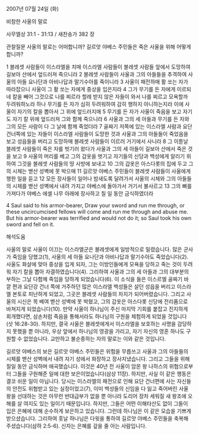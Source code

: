2007년 07월 24일 (화)

비참한 사울의 말로



사무엘상 31:1 - 31:13 / 새찬송가 382 장


관찰질문 
사울의 말로는 어떠합니까?
길르앗 야베스 주민들은 죽은 사울을 위해 어떻게 합니까? 

1 블레셋 사람들이 이스라엘을 치매 이스라엘 사람들이 블레셋 사람들 앞에서 도망하여 길보아 산에서 엎드러져 죽으니라 2 블레셋 사람들이 사울과 그의 아들들을 추격하여 사울의 아들 요나단과 아비나답과 말기수아를 죽이니라 3 사울이 패전하매 활 쏘는 자가 따라잡으니 사울이 그 활 쏘는 자에게 중상을 입은지라 4 그가 무기를 든 자에게 이르되 네 칼을 빼어 그것으로 나를 찌르라 할례 받지 않은 자들이 와서 나를 찌르고 모욕할까 두려워하노라 하나 무기를 든 자가 심히 두려워하여 감히 행하지 아니하는지라 이에 사울이 자기의 칼을 뽑아서 그 위에 엎드러지매 5 무기를 든 자가 사울이 죽음을 보고 자기도 자기 칼 위에 엎드러져 그와 함께 죽으니라 6 사울과 그의 세 아들과 무기를 든 자와 그의 모든 사람이 다 그 날에 함께 죽었더라 7 골짜기 저쪽에 있는 이스라엘 사람과 요단 건너쪽에 있는 자들이 이스라엘 사람들이 도망한 것과 사울과 그의 아들들이 죽었음을 보고 성읍들을 버리고 도망하매 블레셋 사람들이 이르러 거기에서 사니라 8 그 이튿날 블레셋 사람들이 죽은 자를 벗기러 왔다가 사울과 그의 세 아들이 길보아 산에서 죽은 것을 보고 9 사울의 머리를 베고 그의 갑옷을 벗기고 자기들의 신당과 백성에게 알리기 위하여 그것을 블레셋 사람들의 땅 사방에 보내고 10 그의 갑옷은 아스다롯의 집에 두고 그의 시체는 벧산 성벽에 못 박으매 11 길르앗 야베스 주민들이 블레셋 사람들이 사울에게 행한 일을 듣고 12 모든 장사들이 일어나 밤새도록 달려가서 사울의 시체와 그의 아들들의 시체를 벧산 성벽에서 내려 가지고 야베스에 돌아가서 거기서 불사르고 13 그의 뼈를 가져다가 야베스 에셀 나무 아래에 장사하고 칠 일 동안 금식하였더라 

4 Saul said to his armor-bearer, Draw your sword and run me through, or these uncircumcised fellows will come and run me through and abuse me. But his armor-bearer was terrified and would not do it; so Saul took his own sword and fell on it.

해석도움





사울의 말로 
사울이 이끄는 이스라엘군은 블레셋에게 일방적으로 밀렸습니다. 많은 군사가 죽임을 당했고(1), 사울의 세 아들 요나단과 아비나답과 말기수아도 죽었습니다(2). 사울도 화살에 맞아 중상을 입게 되자, 그는 이방인들에게 모욕을 당하고 죽는 것이 두려워 자기 칼을 뽑아 자결하였습니다(4). 그리하여 사울과 그의 세 아들과 그의 대부분의 부하는 그날 다함께 죽임을 당하게 되었습니다(6). 이 소식을 들은 이스르엘 골짜기 바깥 편과 요단강 건너 쪽에 거주하던 많은 이스라엘 백성들은 살던 성읍을 버리고 이스라엘 본토로 피난하게 되었고, 그곳은 블레셋 사람들의 차지가 되어버렸습니다. 그리고 사울의 시신은 목 베여 벧산 성벽에 못 박혔고, 그의 갑옷은 아스다롯 신당에 전리품으로 바쳐지게 되었습니다(10). 만약 사울이 하나님이 주신 마지막 기회를 붙잡고 진지하게 회개했다면, 삼손처럼 죽음을 통해서라도 하나님의 구원을 체험하게 되었을 것입니다(삿 16:28-30). 하지만, 결국 사울은 블레셋에게서 이스라엘을 보호하는 사명을 감당하지 못했을 뿐 아니라, 우상 앞에서 하나님의 영광을 가리고, 자기 자신의 영혼 하나도 구원할 수 없었습니다. 교만하고 불순종하는 자의 말로는 이와 같은 것입니다.     

길르앗 야베스의 보은 
길르앗 야베스 주민들은 위험을 무릅쓰고 사울과 그의 아들들의 시체를 벧산 성벽에서 내려 자기 성에서 화장하고 장사지냈습니다. 그리고 그들을 위해 칠일 동안 금식하며 애곡했습니다. 이것은 40년 전 사울이 암몬 왕 나하스의 위협으로부터 그들을 구원해준 일에 대한 보은이었습니다(삼상 11장). 하지만, 사실 이 같은 행동은 결코 쉬운 일이 아닙니다. 당시는 이스라엘의 패전으로 인해 요단 건너편에 사는 자신들의 안전도 위협받고 있는 실정이었고(7), 이미 백성들의 신임을 다 잃고 죽어버린 사울 왕을 선대하는 것은 아무런 반대급부가 없을 뿐 아니라 도리어 장차 세워질 새 왕조에 오해를 살 여지도 있는 일이기 때문입니다. 하지만, 그들은 어떤 이해타산도 없이 그들이 입은 은혜에 대해 순수하게 보은하고 있습니다. 그런데 하나님은 이 같은 모습을 기쁘게 받으셨습니다. 그리하여 훗날 하나님은 다윗을 통하여 길르앗 야베스 주민들을 축복해 주셨습니다(삼하 2:5-6). 신자는 은혜를 갚을 줄 아는 사람입니다.